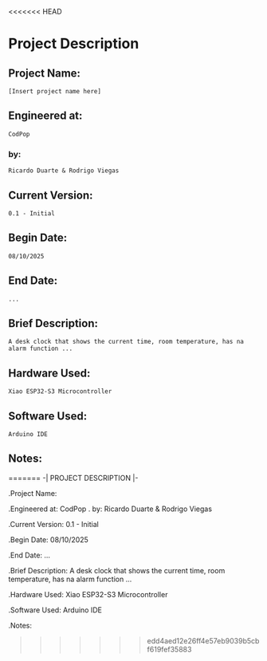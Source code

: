 <<<<<<< HEAD
# Project Description

## Project Name:
	[Insert project name here]

## Engineered at: 
	CodPop

### by: 
	Ricardo Duarte & Rodrigo Viegas

## Current Version: 
	0.1 - Initial

## Begin Date:
	08/10/2025

## End Date:
	...

## Brief Description:
	A desk clock that shows the current time, room temperature, has na alarm function ...

## Hardware Used:
	Xiao ESP32-S3 Microcontroller

## Software Used:
	Arduino IDE

## Notes:
=======
 -| PROJECT DESCRIPTION |-

.Project Name:

.Engineered at: CodPop
	. by: Ricardo Duarte & Rodrigo Viegas

.Current Version: 0.1 - Initial

.Begin Date: 08/10/2025

.End Date: ...

.Brief Description: A desk clock that shows the current time, room temperature, has na alarm function ...

.Hardware Used: Xiao ESP32-S3 Microcontroller

.Software Used: Arduino IDE

.Notes:
>>>>>>> edd4aed12e26ff4e57eb9039b5cbf619fef35883
